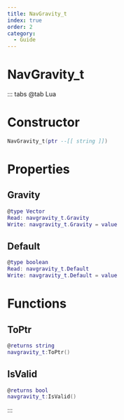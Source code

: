 ```yaml
---
title: NavGravity_t
index: true
order: 2
category:
  - Guide
---
```


# NavGravity_t

::: tabs
@tab Lua
# Constructor
```lua
NavGravity_t(ptr --[[ string ]])
```
# Properties
## Gravity 
```lua
@type Vector
Read: navgravity_t.Gravity
Write: navgravity_t.Gravity = value
```
## Default 
```lua
@type boolean
Read: navgravity_t.Default
Write: navgravity_t.Default = value
```
# Functions
## ToPtr
```lua
@returns string
navgravity_t:ToPtr()
```
## IsValid
```lua
@returns bool
navgravity_t:IsValid()
```

:::